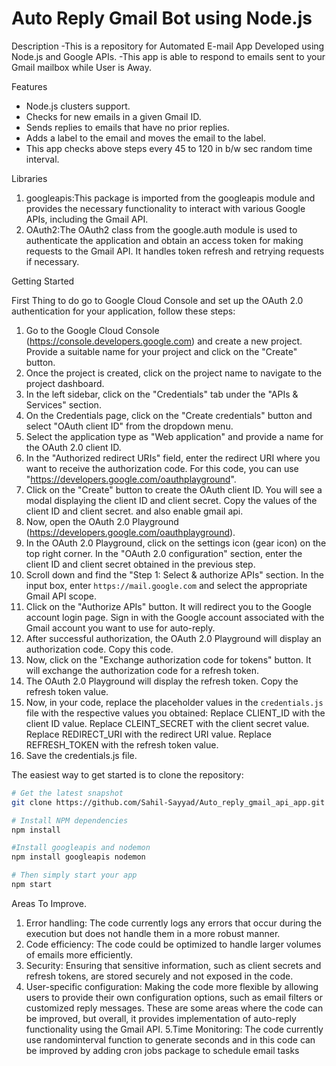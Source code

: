# Auto Reply Gmail Bot using Node.js 

Description
-This is a repository for Automated E-mail App Developed using Node.js and Google APIs.
-This app  is able to respond to emails sent to your Gmail mailbox while User is Away.

 Features
- Node.js clusters support.
- Checks for new emails in a given Gmail ID.
- Sends replies to emails that have no prior replies.
- Adds a label to the email and moves the email to the label.
- This app checks above steps every 45 to 120 in b/w sec  random time interval. 

 Libraries  
1. googleapis:This package is imported from the googleapis module and provides the necessary functionality to interact
   with various Google APIs, including the Gmail API.
2. OAuth2:The OAuth2 class from the google.auth module is used to authenticate the application and obtain an access
   token for making requests to the Gmail API. It handles token refresh and retrying requests if necessary. 

 Getting Started

First Thing to do go to Google Cloud Console and set up the OAuth 2.0 authentication for
your application, follow these steps:
1. Go to the Google Cloud Console (https://console.developers.google.com) and create a new project. Provide a
   suitable name for your project and click on the "Create" button.
2. Once the project is created, click on the project name to navigate to the project dashboard.
3. In the left sidebar, click on the "Credentials" tab under the "APIs & Services" section.
4. On the Credentials page, click on the "Create credentials" button and select "OAuth client ID" from the
   dropdown menu.
5. Select the application type as "Web application" and provide a name for the OAuth 2.0 client ID.
6. In the "Authorized redirect URIs" field, enter the redirect URI where you want to receive the authorization
   code. For this code, you can use "https://developers.google.com/oauthplayground".
7. Click on the "Create" button to create the OAuth client ID. You will see a modal displaying the client ID
   and client secret. Copy the values of the client ID and client secret. and also enable gmail api.
8. Now, open the OAuth 2.0 Playground (https://developers.google.com/oauthplayground).
9. In the OAuth 2.0 Playground, click on the settings icon (gear icon) on the top right corner. In the
   "OAuth 2.0 configuration" section, enter the client ID and client secret obtained in the previous step.
10. Scroll down and find the "Step 1: Select & authorize APIs" section. In the input box, enter `https://mail.google.com`
   and select the appropriate Gmail API scope.
11. Click on the "Authorize APIs" button. It will redirect you to the Google account login page. Sign in with the
   Google account associated with the Gmail account you want to use for auto-reply.
12. After successful authorization, the OAuth 2.0 Playground will display an authorization code. Copy this code.
13. Now, click on the "Exchange authorization code for tokens" button. It will exchange the authorization code for
   a refresh token.
14. The OAuth 2.0 Playground will display the refresh token. Copy the refresh token value.
15. Now, in your code, replace the placeholder values in the `credentials.js` file with the respective values
   you obtained:
   Replace CLIENT_ID with the client ID value.
   Replace CLEINT_SECRET with the client secret value.
   Replace REDIRECT_URI with the redirect URI value.
   Replace REFRESH_TOKEN with the refresh token value.
16. Save the credentials.js file.

The easiest way to get started is to clone the repository:
```bash
# Get the latest snapshot
git clone https://github.com/Sahil-Sayyad/Auto_reply_gmail_api_app.git

# Install NPM dependencies
npm install

#Install googleapis and nodemon
npm install googleapis nodemon

# Then simply start your app
npm start
```




Areas To Improve.

1. Error handling: The code currently logs any errors that occur during the execution but does not
  handle them in a more robust manner.
2. Code efficiency: The code could be optimized to handle larger volumes of emails more efficiently.
3. Security: Ensuring that sensitive information, such as client secrets and refresh tokens, are stored
  securely and not exposed in the   code.
4. User-specific configuration: Making the code more flexible by allowing users to provide their own
  configuration options, such as email    filters or customized reply messages.
  These are some areas where the code can be improved, but overall, it provides implementation of
  auto-reply functionality using the Gmail API.
5.Time Monitoring: The code currently use randominterval function to generate seconds and in this code can be improved by adding cron jobs package to schedule email tasks 


